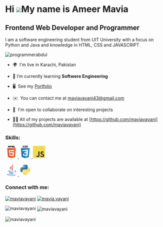 Hi ![](https://user-images.githubusercontent.com/18350557/176309783-0785949b-9127-417c-8b55-ab5a4333674e.gif)My name is Ameer Mavia
====================================================================================================================================

Frontend Web Developer and Programmer
-----------------------

I am a software engineering student from UIT University
with a focus on Python and Java and knowledge in HTML,
CSS and JAVASCRIPT

<p align="left"> <img src="https://komarev.com/ghpvc/?username=programmerabdul&label=Profile%20views&color=0e75b6&style=flat" alt="programmerabdul" /> </p>

* 🌍  I'm live in Karachi, Pakistan
- 🌱 I’m currently learning **Softwere Engineering**

* 🖥️  See my [Portfolio](https://github.com/maviavayani/Personal-Portfolio.git) 
<!-- * ⚡  See my [LikedIn Profile](https://www.linkedin.com/in/abdul-rehman-jiwani-9054a5230) -->
* ✉️  You can contact me at [maviavayani43@gmail.com](mailto:maviavayani43@gmail.com)

* 🤝  I'm open to collaborate on interesting projects


- 👨‍💻 All of my projects are available at [https://github.com/maviavayani](https://github.com/maviavayani)

<!-- Skills Start -->
<h3 align="left">Skills:</h3>
<p align="left">
  <a href="https://www.w3.org/html/" target="_blank" rel="noreferrer"> <img src="https://raw.githubusercontent.com/devicons/devicon/master/icons/html5/html5-original-wordmark.svg" alt="HTML" width="40" height="40"/> </a>
  <a href="https://www.w3schools.com/css/" target="_blank" rel="noreferrer"> <img src="https://raw.githubusercontent.com/devicons/devicon/master/icons/css3/css3-original-wordmark.svg" alt="CSS" width="40" height="40"/> </a>
  <a href="https://developer.mozilla.org/en-US/docs/Web/JavaScript" target="_blank" rel="noreferrer"> <img src="https://raw.githubusercontent.com/devicons/devicon/master/icons/javascript/javascript-original.svg" alt="JavaScript" width="40" height="40"/></a></p>
  <a href="https://www.java.com" target="_blank" rel="noreferrer"> <img src="https://raw.githubusercontent.com/devicons/devicon/master/icons/java/java-original.svg" alt="java" width="40" height="40"/>  <a href="https://www.python.org" target="_blank" rel="noreferrer"> <img src="https://raw.githubusercontent.com/devicons/devicon/master/icons/python/python-original.svg" alt="python" width="40" height="40"/> </a> </p>
  
  <h3 align="left">Connect with me:</h3>
<p align="left">
<a href="https://fb.com/maviavayani" target="blank"><img align="center" src="https://raw.githubusercontent.com/rahuldkjain/github-profile-readme-generator/master/src/images/icons/Social/facebook.svg" alt="maviavayani" height="30" width="40" /></a>
<a href="https://instagram.com/mavia.vayani" target="blank"><img align="center" src="https://raw.githubusercontent.com/rahuldkjain/github-profile-readme-generator/master/src/images/icons/Social/instagram.svg" alt="mavia.vayani" height="30" width="40" /></a>
</p>
  
<p><img align="left" src="https://github-readme-stats.vercel.app/api/top-langs?username=maviavayani&show_icons=true&locale=en&layout=compact" alt="maviavayani" /></p>

<p>&nbsp;<img align="center" src="https://github-readme-stats.vercel.app/api?username=maviavayani&show_icons=true&locale=en" alt="maviavayani" /></p>

<p><img align="center" src="https://github-readme-streak-stats.herokuapp.com/?user=maviavayani&" alt="maviavayani" /></p>




